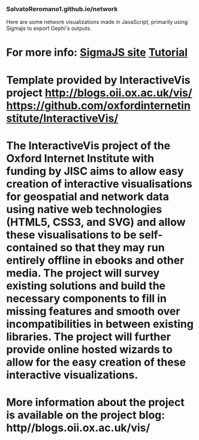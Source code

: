### SalvatoReromano1.github.io/network

Here are some network visualizations made in JavaScript, primarily using Sigmajs to export Gephi's outputs.


# For more info: [SigmaJS site](http://sigmajs.org/) [Tutorial](https://blog.miz.space/tutorial/2020/01/05/gephi-tutorial-sigma-js-plugin-publishing-interactive-graph-online/) 

# Template provided by InteractiveVis project http://blogs.oii.ox.ac.uk/vis/ https://github.com/oxfordinternetinstitute/InteractiveVis/

# The InteractiveVis project of the Oxford Internet Institute with funding by JISC aims to allow easy creation of interactive visualisations for geospatial and network data using native web technologies (HTML5, CSS3, and SVG) and allow these visualisations to be self-contained so that they may run entirely offline in ebooks and other media. The project will survey existing solutions and build the necessary components to fill in missing features and smooth over incompatibilities in between existing libraries. The project will further provide online hosted wizards to allow for the easy creation of these interactive visualizations.
# More information about the project is available on the project blog: http//blogs.oii.ox.ac.uk/vis/

